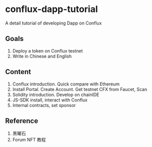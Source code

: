 # conflux-dapp-tutorial

A detail tutorial of developing Dapp on Conflux

## Goals

1. Deploy a token on Conflux testnet
2. Write in Chinese and English

## Content

1. Conflux introduction. Quick compare with Ethereum
2. Install Portal. Create Account. Get testnet CFX from Faucet, Scan
3. Solidity introduction. Develop on chainIDE
4. JS-SDK install, interact with Conflux
5. Internal contracts, set sponsor

## Reference

1. 黑曜石
2. Forum NFT 教程
